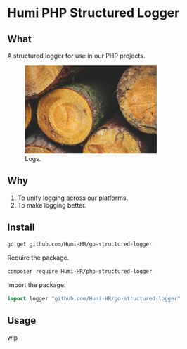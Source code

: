 # Humi PHP Structured Logger

## What

A structured logger for use in our PHP projects.

<figure>
    <img width="300" src="logs.jpg"
         alt="logs">
    <figcaption>Logs.</figcaption>
</figure>

## Why

1. To unify logging across our platforms.
1. To make logging better.

## Install

```sh
go get github.com/Humi-HR/go-structured-logger
```

Require the package.

```bash
composer require Humi-HR/php-structured-logger
```

Import the package.

```go
import logger "github.com/Humi-HR/go-structured-logger"
```

## Usage

wip
